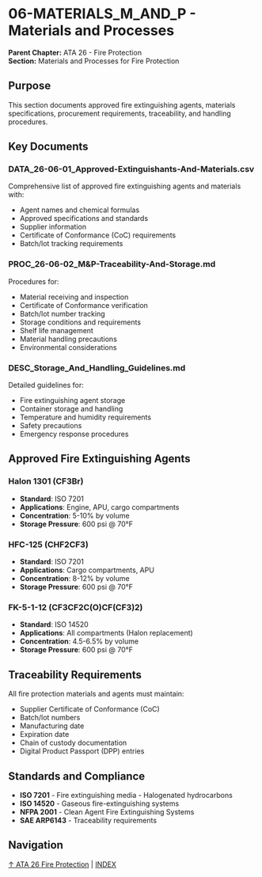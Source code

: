 # 06-MATERIALS_M_AND_P - Materials and Processes

**Parent Chapter:** ATA 26 - Fire Protection  
**Section:** Materials and Processes for Fire Protection

## Purpose

This section documents approved fire extinguishing agents, materials specifications, procurement requirements, traceability, and handling procedures.

## Key Documents

### DATA_26-06-01_Approved-Extinguishants-And-Materials.csv
Comprehensive list of approved fire extinguishing agents and materials with:
- Agent names and chemical formulas
- Approved specifications and standards
- Supplier information
- Certificate of Conformance (CoC) requirements
- Batch/lot tracking requirements

### PROC_26-06-02_M&P-Traceability-And-Storage.md
Procedures for:
- Material receiving and inspection
- Certificate of Conformance verification
- Batch/lot number tracking
- Storage conditions and requirements
- Shelf life management
- Material handling precautions
- Environmental considerations

### DESC_Storage_And_Handling_Guidelines.md
Detailed guidelines for:
- Fire extinguishing agent storage
- Container storage and handling
- Temperature and humidity requirements
- Safety precautions
- Emergency response procedures

## Approved Fire Extinguishing Agents

### Halon 1301 (CF3Br)
- **Standard**: ISO 7201
- **Applications**: Engine, APU, cargo compartments
- **Concentration**: 5-10% by volume
- **Storage Pressure**: 600 psi @ 70°F

### HFC-125 (CHF2CF3)
- **Standard**: ISO 7201
- **Applications**: Cargo compartments, APU
- **Concentration**: 8-12% by volume
- **Storage Pressure**: 600 psi @ 70°F

### FK-5-1-12 (CF3CF2C(O)CF(CF3)2)
- **Standard**: ISO 14520
- **Applications**: All compartments (Halon replacement)
- **Concentration**: 4.5-6.5% by volume
- **Storage Pressure**: 600 psi @ 70°F

## Traceability Requirements

All fire protection materials and agents must maintain:
- Supplier Certificate of Conformance (CoC)
- Batch/lot numbers
- Manufacturing date
- Expiration date
- Chain of custody documentation
- Digital Product Passport (DPP) entries

## Standards and Compliance

- **ISO 7201** - Fire extinguishing media - Halogenated hydrocarbons
- **ISO 14520** - Gaseous fire-extinguishing systems
- **NFPA 2001** - Clean Agent Fire Extinguishing Systems
- **SAE ARP6143** - Traceability requirements

## Navigation

[↑ ATA 26 Fire Protection](../00_README.md) | [INDEX](../INDEX.meta.yaml)
